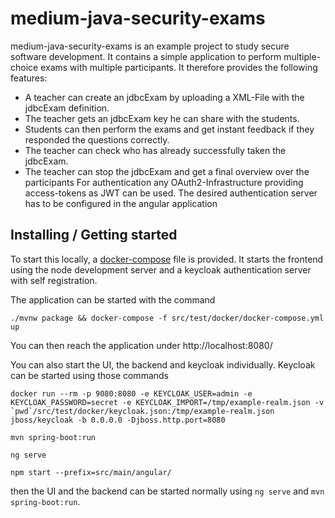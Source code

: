 # medium-java-security-exams
medium-java-security-exams is an example project to study secure software development. 
It contains a simple application to perform multiple-choice exams with multiple participants. 
It therefore provides the following features:
- A teacher can create an jdbcExam by uploading a XML-File with the jdbcExam definition. 
- The teacher gets an jdbcExam key he can share with the students.
- Students can then perform the exams and get instant feedback if they responded the questions correctly.
- The teacher can check who has already successfully taken the jdbcExam.
- The teacher can stop the jdbcExam and get a final overview over the participants
For authentication any OAuth2-Infrastructure providing access-tokens as JWT can be used. 
The desired authentication server has to be configured in the angular application

## Installing / Getting started
To start this locally, a [docker-compose](./src/test/docker/docker-compose.yml) file is provided. 
It starts the frontend using the node development server and a keycloak authentication server with self registration.

The application can be started with the command
```
./mvnw package && docker-compose -f src/test/docker/docker-compose.yml up
```
You can then reach the application under http://localhost:8080/

You can also start the UI, the backend and keycloak individually. Keycloak can be started using those commands
```
docker run --rm -p 9080:8080 -e KEYCLOAK_USER=admin -e KEYCLOAK_PASSWORD=secret -e KEYCLOAK_IMPORT=/tmp/example-realm.json -v `pwd`/src/test/docker/keycloak.json:/tmp/example-realm.json jboss/keycloak -b 0.0.0.0 -Djboss.http.port=8080

mvn spring-boot:run

ng serve 

npm start --prefix=src/main/angular/
```
then the UI and the backend can be started normally using `ng serve` and `mvn spring-boot:run`.
